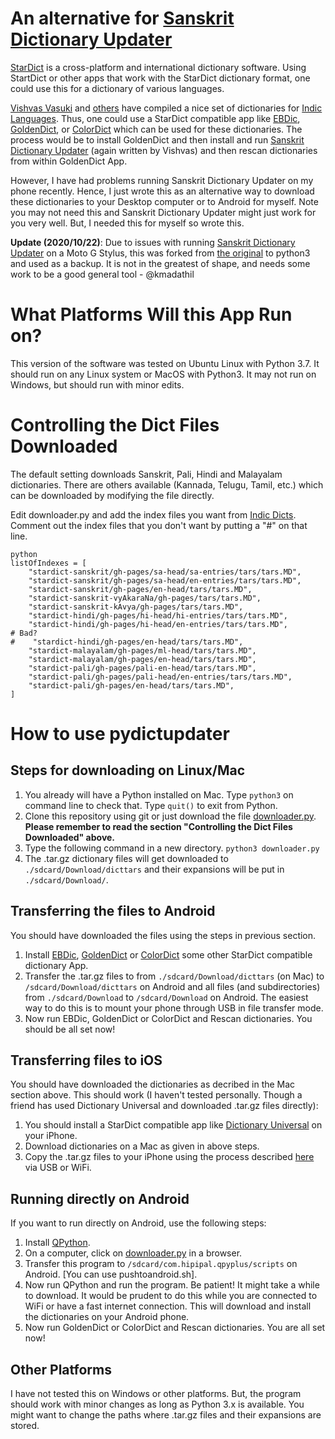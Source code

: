 An alternative for [Sanskrit Dictionary Updater](https://play.google.com/store/apps/details?id=sanskritcode.sanskritdictionaryupdater)
==================

[StarDict](http://www.stardict.org) is a cross-platform and international dictionary software. Using StartDict or other apps that work with the StarDict dictionary format, one could use this for a dictionary of various languages.

[Vishvas Vasuki](https://github.com/vvasuki) and [others](https://github.com/sanskrit-coders) have compiled a nice set of dictionaries for [Indic Languages](https://github.com/indic-dict). Thus, one could use a StarDict compatible app like [EBDic](https://apkpure.com/ebdic/com.twn.ebdic), [GoldenDict](https://play.google.com/store/apps/details?id=mobi.goldendict.android), or [ColorDict](https://play.google.com/store/apps/details?id=com.socialnmobile.colordict) which can be used for these dictionaries. The process would be to install GoldenDict and then install and run [Sanskrit Dictionary Updater](https://play.google.com/store/apps/details?id=sanskritcode.sanskritdictionaryupdater) (again written by Vishvas) and then rescan dictionaries from within GoldenDict App.

However, I have had problems running Sanskrit Dictionary Updater on my phone recently. Hence, I just wrote this as an alternative way to download these dictionaries to your Desktop computer or to Android for myself. Note you may not need this and Sanskrit Dictionary Updater might just work for you very well. But, I needed this for myself so wrote this. 

**Update (2020/10/22)**: Due to issues with running [Sanskrit Dictionary Updater](https://play.google.com/store/apps/details?id=sanskritcode.sanskritdictionaryupdater) on a Moto G Stylus, this was forked from [the original](https://github.com/sanskrit-coders/pydictupdater) to python3 and used as a backup. It is not in the greatest of shape, and needs some work to be a good general tool - @kmadathil

What Platforms Will this App Run on?
====================================
This version of the software was tested on Ubuntu Linux with Python 3.7. It should run on any Linux system or MacOS with Python3. It may not run on Windows, but should run with minor edits.

Controlling the Dict Files Downloaded
==========================================

The default setting downloads Sanskrit, Pali, Hindi and Malayalam dictionaries. There are others available (Kannada, Telugu, Tamil, etc.) which can be downloaded by modifying the file directly.

Edit downloader.py and add the index files you want from [Indic Dicts](https://github.com/indic-dict). Comment out the index files that you don't want by putting a "#" on that line.

```
python
listOfIndexes = [
    "stardict-sanskrit/gh-pages/sa-head/sa-entries/tars/tars.MD",
    "stardict-sanskrit/gh-pages/sa-head/en-entries/tars/tars.MD",
    "stardict-sanskrit/gh-pages/en-head/tars/tars.MD",
    "stardict-sanskrit-vyAkaraNa/gh-pages/tars/tars.MD",
    "stardict-sanskrit-kAvya/gh-pages/tars/tars.MD",
    "stardict-hindi/gh-pages/hi-head/hi-entries/tars/tars.MD",
    "stardict-hindi/gh-pages/hi-head/en-entries/tars/tars.MD",
# Bad?
#    "stardict-hindi/gh-pages/en-head/tars/tars.MD",
    "stardict-malayalam/gh-pages/ml-head/tars/tars.MD",
    "stardict-malayalam/gh-pages/en-head/tars/tars.MD",
    "stardict-pali/gh-pages/pali-en-head/tars/tars.MD",
    "stardict-pali/gh-pages/pali-head/en-entries/tars/tars.MD",
    "stardict-pali/gh-pages/en-head/tars/tars.MD",
]
```
How to use pydictupdater
===============

Steps for downloading on Linux/Mac
---

1. You already will have a Python installed on Mac. Type `python3` on command line to check that. Type `quit()` to exit from Python.
2. Clone this repository using git or just download the file [downloader.py](https://raw.githubusercontent.com/nangia/pydictupdater/master/downloader.py). **Please remember to read the section "Controlling the Dict Files Downloaded" above.**
3. Type the following command in a new directory. `python3 downloader.py` 
4. The .tar.gz dictionary files will get downloaded to `./sdcard/Download/dicttars` and their expansions will be put in `./sdcard/Download/`.


Transferring the files to Android
------
You should have downloaded the files using the steps in previous section.

1. Install [EBDic](https://apkpure.com/ebdic/com.twn.ebdic), [GoldenDict](https://play.google.com/store/apps/details?id=mobi.goldendict.android) or [ColorDict](https://play.google.com/store/apps/details?id=com.socialnmobile.colordict) some other StarDict compatible dictionary App.
2. Transfer the .tar.gz files to from `./sdcard/Download/dicttars` (on Mac) to `/sdcard/Download/dicttars` on Android and all files (and subdirectories) from `./sdcard/Download` to `/sdcard/Download` on Android. The easiest way to do this is to mount your phone through USB in file transfer mode.
3. Now run EBDic, GoldenDict or ColorDict and Rescan dictionaries. You should be all set now!


Transferring files to iOS  
---
You should have downloaded the dictionaries as decribed in the Mac section above. This should work (I haven't tested personally. Though a friend has used Dictionary Universal and downloaded .tar.gz files directly):

1. You should install a StarDict compatible app like [Dictionary Universal](https://itunes.apple.com/in/app/dictionary-universal/id312088272?mt=8) on your iPhone.
2. Download dictionaries on a Mac as given in above steps.
3. Copy the .tar.gz files to your iPhone using the process described [here](http://dictionary-universal.appspot.com/dictionary/en/manuals.html) via USB or WiFi.

Running directly on Android 
------
If you want to run directly on Android, use the following steps:

1. Install [QPython](https://play.google.com/store/apps/details?id=com.hipipal.qpyplus). 
2. On a computer, click on [downloader.py](https://raw.githubusercontent.com/nangia/pydictupdater/master/downloader.py) in a browser.
3. Transfer this program to `/sdcard/com.hipipal.qpyplus/scripts` on Android. [You can use pushtoandroid.sh].
4. Now run QPython and run the program. Be patient! It might take a while to download. It would be prudent to do this while you are connected to WiFi or have a fast internet connection. This will download and install the dictionaries on your Android phone.
6. Now run GoldenDict or ColorDict and Rescan dictionaries. You are all set now!


Other Platforms
---------------
I have not tested this on Windows or other platforms. But, the program should work with minor changes as long as Python 3.x is available. You might want to change the paths where .tar.gz files and their expansions are stored. 



